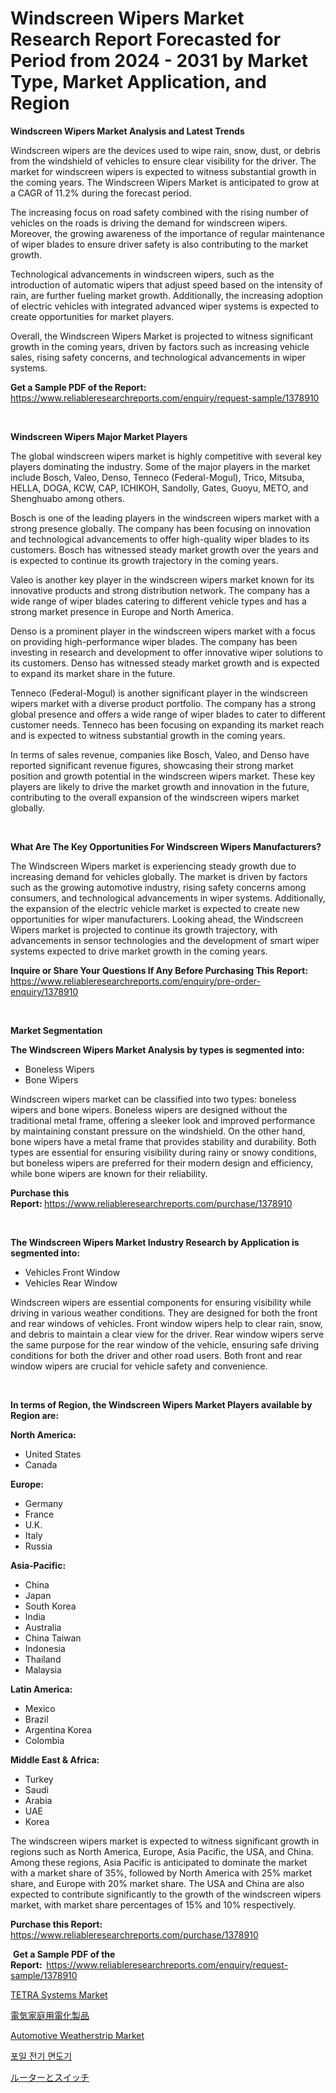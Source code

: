 <p><h1>Windscreen Wipers Market Research Report Forecasted for Period from 2024 -  2031 by Market Type, Market Application, and Region</h1></p><p><strong>Windscreen Wipers Market Analysis and Latest Trends</strong></p>
<p><p>Windscreen wipers are the devices used to wipe rain, snow, dust, or debris from the windshield of vehicles to ensure clear visibility for the driver. The market for windscreen wipers is expected to witness substantial growth in the coming years. The Windscreen Wipers Market is anticipated to grow at a CAGR of 11.2% during the forecast period.</p><p>The increasing focus on road safety combined with the rising number of vehicles on the roads is driving the demand for windscreen wipers. Moreover, the growing awareness of the importance of regular maintenance of wiper blades to ensure driver safety is also contributing to the market growth.</p><p>Technological advancements in windscreen wipers, such as the introduction of automatic wipers that adjust speed based on the intensity of rain, are further fueling market growth. Additionally, the increasing adoption of electric vehicles with integrated advanced wiper systems is expected to create opportunities for market players.</p><p>Overall, the Windscreen Wipers Market is projected to witness significant growth in the coming years, driven by factors such as increasing vehicle sales, rising safety concerns, and technological advancements in wiper systems.</p></p>
<p><strong>Get a Sample PDF of the Report:&nbsp;</strong> <a href="https://www.reliableresearchreports.com/enquiry/request-sample/1378910">https://www.reliableresearchreports.com/enquiry/request-sample/1378910</a></p>
<p>&nbsp;</p>
<p><strong>Windscreen Wipers Major Market Players</strong></p>
<p><p>The global windscreen wipers market is highly competitive with several key players dominating the industry. Some of the major players in the market include Bosch, Valeo, Denso, Tenneco (Federal-Mogul), Trico, Mitsuba, HELLA, DOGA, KCW, CAP, ICHIKOH, Sandolly, Gates, Guoyu, METO, and Shenghuabo among others. </p><p>Bosch is one of the leading players in the windscreen wipers market with a strong presence globally. The company has been focusing on innovation and technological advancements to offer high-quality wiper blades to its customers. Bosch has witnessed steady market growth over the years and is expected to continue its growth trajectory in the coming years.</p><p>Valeo is another key player in the windscreen wipers market known for its innovative products and strong distribution network. The company has a wide range of wiper blades catering to different vehicle types and has a strong market presence in Europe and North America.</p><p>Denso is a prominent player in the windscreen wipers market with a focus on providing high-performance wiper blades. The company has been investing in research and development to offer innovative wiper solutions to its customers. Denso has witnessed steady market growth and is expected to expand its market share in the future.</p><p>Tenneco (Federal-Mogul) is another significant player in the windscreen wipers market with a diverse product portfolio. The company has a strong global presence and offers a wide range of wiper blades to cater to different customer needs. Tenneco has been focusing on expanding its market reach and is expected to witness substantial growth in the coming years.</p><p>In terms of sales revenue, companies like Bosch, Valeo, and Denso have reported significant revenue figures, showcasing their strong market position and growth potential in the windscreen wipers market. These key players are likely to drive the market growth and innovation in the future, contributing to the overall expansion of the windscreen wipers market globally.</p></p>
<p>&nbsp;</p>
<p><strong>What Are The Key Opportunities For Windscreen Wipers Manufacturers?</strong></p>
<p><p>The Windscreen Wipers market is experiencing steady growth due to increasing demand for vehicles globally. The market is driven by factors such as the growing automotive industry, rising safety concerns among consumers, and technological advancements in wiper systems. Additionally, the expansion of the electric vehicle market is expected to create new opportunities for wiper manufacturers. Looking ahead, the Windscreen Wipers market is projected to continue its growth trajectory, with advancements in sensor technologies and the development of smart wiper systems expected to drive market growth in the coming years.</p></p>
<p><strong>Inquire or Share Your Questions If Any Before Purchasing This Report:</strong> <a href="https://www.reliableresearchreports.com/enquiry/pre-order-enquiry/1378910">https://www.reliableresearchreports.com/enquiry/pre-order-enquiry/1378910</a></p>
<p>&nbsp;</p>
<p><strong>Market Segmentation</strong></p>
<p><strong>The Windscreen Wipers Market Analysis by types is segmented into:</strong></p>
<p><ul><li>Boneless Wipers</li><li>Bone Wipers</li></ul></p>
<p><p>Windscreen wipers market can be classified into two types: boneless wipers and bone wipers. Boneless wipers are designed without the traditional metal frame, offering a sleeker look and improved performance by maintaining constant pressure on the windshield. On the other hand, bone wipers have a metal frame that provides stability and durability. Both types are essential for ensuring visibility during rainy or snowy conditions, but boneless wipers are preferred for their modern design and efficiency, while bone wipers are known for their reliability.</p></p>
<p><strong>Purchase this Report:&nbsp;</strong><a href="https://www.reliableresearchreports.com/purchase/1378910">https://www.reliableresearchreports.com/purchase/1378910</a></p>
<p>&nbsp;</p>
<p><strong>The Windscreen Wipers Market Industry Research by Application is segmented into:</strong></p>
<p><ul><li>Vehicles Front Window</li><li>Vehicles Rear Window</li></ul></p>
<p><p>Windscreen wipers are essential components for ensuring visibility while driving in various weather conditions. They are designed for both the front and rear windows of vehicles. Front window wipers help to clear rain, snow, and debris to maintain a clear view for the driver. Rear window wipers serve the same purpose for the rear window of the vehicle, ensuring safe driving conditions for both the driver and other road users. Both front and rear window wipers are crucial for vehicle safety and convenience.</p></p>
<p>&nbsp;</p>
<p><strong>In terms of Region, the Windscreen Wipers Market Players available by Region are:</strong></p>
<p>
    <p> <strong> North America: </strong>
        <ul>
            <li>United States</li>
            <li>Canada</li>
        </ul>
        </p> 
    <p> <strong> Europe: </strong>
        <ul>
            <li>Germany</li>
            <li>France</li>
            <li>U.K.</li>
            <li>Italy</li>
            <li>Russia</li>
        </ul>
        </p> 
    <p> <strong> Asia-Pacific: </strong>
        <ul>
            <li>China</li>
            <li>Japan</li>
            <li>South Korea</li>
            <li>India</li>
            <li>Australia</li>
            <li>China Taiwan</li>
            <li>Indonesia</li>
            <li>Thailand</li>
            <li>Malaysia</li>
        </ul>
        </p> 
    <p> <strong> Latin America: </strong>
        <ul>
            <li>Mexico</li>
            <li>Brazil</li>
            <li>Argentina Korea</li>
            <li>Colombia</li>
        </ul>
        </p> 
    <p> <strong> Middle East & Africa: </strong>
        <ul>
            <li>Turkey</li>
            <li>Saudi</li>
            <li>Arabia</li>
            <li>UAE</li>
            <li>Korea</li>
        </ul>
    </p>
    </p>
<p><p>The windscreen wipers market is expected to witness significant growth in regions such as North America, Europe, Asia Pacific, the USA, and China. Among these regions, Asia Pacific is anticipated to dominate the market with a market share of 35%, followed by North America with 25% market share, and Europe with 20% market share. The USA and China are also expected to contribute significantly to the growth of the windscreen wipers market, with market share percentages of 15% and 10% respectively.</p></p>
<p><strong>Purchase this Report: </strong><a href="https://www.reliableresearchreports.com/purchase/1378910">https://www.reliableresearchreports.com/purchase/1378910</a></p>
<p>&nbsp;<strong>Get a Sample PDF of the Report:&nbsp;&nbsp;</strong><a href="https://www.reliableresearchreports.com/enquiry/request-sample/1378910">https://www.reliableresearchreports.com/enquiry/request-sample/1378910</a></p>
<p><strong></strong></p>
<p><p><a href="https://github.com/johnbach50/Market-Research-Report-List-2/blob/main/tetra-systems-market.md">TETRA Systems Market</a></p><p><a href="https://medium.com/@deonnorth8/%E9%9B%BB%E6%B0%97%E5%AE%B6%E5%BA%AD%E7%94%A8%E5%93%81%E5%B8%82%E5%A0%B4%E3%81%AE%E5%88%86%E6%9E%90-%E3%82%B0%E3%83%AD%E3%83%BC%E3%83%90%E3%83%AB%E7%94%A3%E6%A5%AD%E3%81%AE%E5%B1%95%E6%9C%9B%E3%81%A8%E4%BA%88%E6%B8%AC-2024%E5%B9%B4%E3%81%8B%E3%82%892031%E5%B9%B4%E3%81%BE%E3%81%A7-7b0fff01771f">電気家庭用電化製品</a></p><p><a href="https://github.com/pjcfca/Market-Research-Report-List-1/blob/main/automotive-weatherstrip-market.md">Automotive Weatherstrip Market</a></p><p><a href="https://medium.com/@bixlfnpgdrqkjy8/foil-%EC%A0%84%EA%B8%B0-%EB%A9%B4%EB%8F%84%EA%B8%B0-%EC%8B%9C%EC%9E%A5%EC%9D%80-%EC%8B%9C%EC%9E%A5-%EC%A0%90%EC%9C%A0%EC%9C%A8-%EC%8B%9C%EC%9E%A5-%EB%8F%99%ED%96%A5-%EB%B0%8F-%EC%8B%9C%EC%9E%A5-%EC%84%B1%EC%9E%A5%EC%97%90-%EB%8C%80%ED%95%9C-%EC%A0%95%EB%B3%B4%EB%A5%BC-%EC%A0%9C%EA%B3%B5%ED%95%A9%EB%8B%88%EB%8B%A4-c0e67b5d63ce">포일 전기 면도기</a></p><p><a href="https://medium.com/@deonnorth8/2024%E5%B9%B4%E3%81%8B%E3%82%892031%E5%B9%B4%E3%81%BE%E3%81%A7%E3%81%AE%E6%9C%9F%E9%96%93%E3%81%AB%E4%BA%88%E6%B8%AC%E3%81%95%E3%82%8C%E3%82%8B%E3%83%AB%E3%83%BC%E3%82%BF%E3%83%BC%E3%81%A8%E3%82%B9%E3%82%A4%E3%83%83%E3%83%81%E5%B8%82%E5%A0%B4%E3%81%AE%E5%8B%95%E5%90%91%E3%81%A8%E5%B8%82%E5%A0%B4%E5%88%86%E6%9E%90-fbb9a557e051">ルーターとスイッチ</a></p></p>